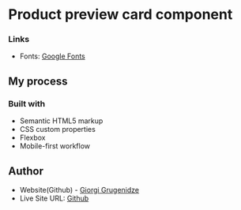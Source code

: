 # Product preview card component

### Links

- Fonts: [Google Fonts](https://fonts.google.com)

## My process

### Built with

- Semantic HTML5 markup
- CSS custom properties
- Flexbox
- Mobile-first workflow

## Author

- Website(Github) - [Giorgi Grugenidze](https://github.com/gurgenidzegiorgi/Product-Preview-Card-Component)
- Live Site URL: [Github](https://gurgenidzegiorgi.github.io/Product-Preview-Card-Component/)
